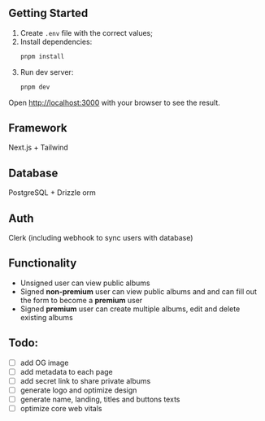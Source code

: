 ## Getting Started

1. Create `.env` file with the correct values;
2. Install dependencies:
   ```bash
   pnpm install
   ```
3. Run dev server:
   ```bash
   pnpm dev
   ```

Open [http://localhost:3000](http://localhost:3000) with your browser to see the result.

## Framework

Next.js + Tailwind

## Database

PostgreSQL + Drizzle orm

## Auth

Clerk (including webhook to sync users with database)

## Functionality

- Unsigned user can view public albums
- Signed **non-premium** user can view public albums and and can fill out the form to become a **premium** user
- Signed **premium** user can create multiple albums, edit and delete existing albums

## Todo:
- [ ] add OG image
- [ ] add metadata to each page
- [ ] add secret link to share private albums
- [ ] generate logo and optimize design
- [ ] generate name, landing, titles and buttons texts
- [ ] optimize core web vitals
